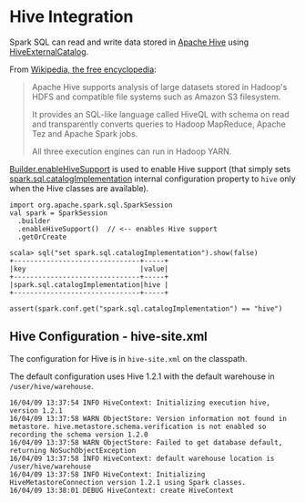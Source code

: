 # Hive Integration

Spark SQL can read and write data stored in [Apache Hive](http://hive.apache.org/) using [HiveExternalCatalog](hive/HiveExternalCatalog.md).

From [Wikipedia, the free encyclopedia](https://en.wikipedia.org/wiki/Apache_Hive):

> Apache Hive supports analysis of large datasets stored in Hadoop's HDFS and compatible file systems such as Amazon S3 filesystem.
>
> It provides an SQL-like language called HiveQL with schema on read and transparently converts queries to Hadoop MapReduce, Apache Tez and Apache Spark jobs.
>
> All three execution engines can run in Hadoop YARN.

[Builder.enableHiveSupport](SparkSession-Builder.md#enableHiveSupport) is used to enable Hive support (that simply sets [spark.sql.catalogImplementation](StaticSQLConf.md#spark.sql.catalogImplementation) internal configuration property to `hive` only when the Hive classes are available).

```text
import org.apache.spark.sql.SparkSession
val spark = SparkSession
  .builder
  .enableHiveSupport()  // <-- enables Hive support
  .getOrCreate

scala> sql("set spark.sql.catalogImplementation").show(false)
+-------------------------------+-----+
|key                            |value|
+-------------------------------+-----+
|spark.sql.catalogImplementation|hive |
+-------------------------------+-----+

assert(spark.conf.get("spark.sql.catalogImplementation") == "hive")
```

## Hive Configuration - hive-site.xml

The configuration for Hive is in `hive-site.xml` on the classpath.

The default configuration uses Hive 1.2.1 with the default warehouse in `/user/hive/warehouse`.

```text
16/04/09 13:37:54 INFO HiveContext: Initializing execution hive, version 1.2.1
16/04/09 13:37:58 WARN ObjectStore: Version information not found in metastore. hive.metastore.schema.verification is not enabled so recording the schema version 1.2.0
16/04/09 13:37:58 WARN ObjectStore: Failed to get database default, returning NoSuchObjectException
16/04/09 13:37:58 INFO HiveContext: default warehouse location is /user/hive/warehouse
16/04/09 13:37:58 INFO HiveContext: Initializing HiveMetastoreConnection version 1.2.1 using Spark classes.
16/04/09 13:38:01 DEBUG HiveContext: create HiveContext
```

